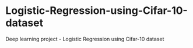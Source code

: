# Logistic-Regression-using-Cifar-10-dataset
Deep learning project - Logistic Regression using Cifar-10 dataset
